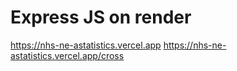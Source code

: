 # Express JS on render

https://nhs-ne-astatistics.vercel.app
https://nhs-ne-astatistics.vercel.app/cross
